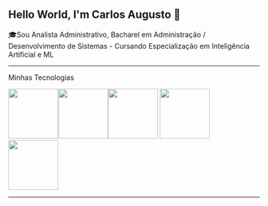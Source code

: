 ## Hello World, I'm Carlos Augusto 👋 

🎓Sou Analista Administrativo, Bacharel em Administração / Desenvolvimento de Sistemas - Cursando Especialização em Inteligência Artificial e ML 



-----


Minhas Tecnologias



<img src="https://cdn.jsdelivr.net/gh/devicons/devicon@latest/icons/html5/html5-original-wordmark.svg" width="100px"/><img src="https://cdn.jsdelivr.net/gh/devicons/devicon@latest/icons/css3/css3-original-wordmark.svg" width="100px"/><img src="https://cdn.jsdelivr.net/gh/devicons/devicon@latest/icons/javascript/javascript-original.svg" width="100px"/>
<img src="https://cdn.jsdelivr.net/gh/devicons/devicon@latest/icons/python/python-original.svg" width="100px" />
<img src="https://cdn.jsdelivr.net/gh/devicons/devicon@latest/icons/php/php-original.svg" width="100px" />
          

-----
          
    


<!--
**augusto75andrade/augusto75andrade** is a ✨ _special_ ✨ repository because its `README.md` (this file) appears on your GitHub profile.

Here are some ideas to get you started:

- 🔭 I’m currently working on ...
- 🌱 I’m currently learning ...
- 👯 I’m looking to collaborate on ...
- 🤔 I’m looking for help with ...
- 💬 Ask me about ...
- 📫 How to reach me: ...
- 😄 Pronouns: ...
- ⚡ Fun fact: ...
-->
